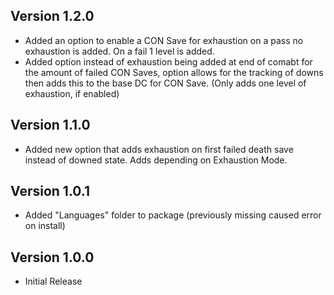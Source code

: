 ## Version 1.2.0
- Added an option to enable a CON Save for exhaustion on a pass no exhaustion is added. On a fail 1 level is added.
- Added option instead of exhaustion being added at end of comabt for the amount of failed CON Saves, option allows for the tracking of downs then adds this to the base DC for CON Save. (Only adds one level of exhaustion, if enabled)

## Version 1.1.0
- Added new option that adds exhaustion on first failed death save instead of downed state. Adds depending on Exhaustion Mode.

## Version 1.0.1
- Added "Languages" folder to package (previously missing caused error on install)

## Version 1.0.0
- Initial Release
